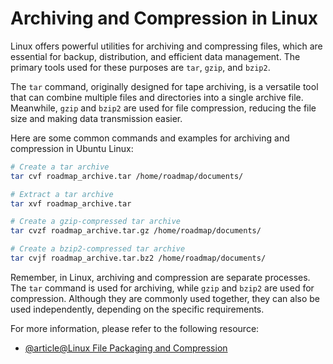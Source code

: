 # Archiving and Compression in Linux

Linux offers powerful utilities for archiving and compressing files, which are essential for backup, distribution, and efficient data management. The primary tools used for these purposes are `tar`, `gzip`, and `bzip2`.

The `tar` command, originally designed for tape archiving, is a versatile tool that can combine multiple files and directories into a single archive file. Meanwhile, `gzip` and `bzip2` are used for file compression, reducing the file size and making data transmission easier.

Here are some common commands and examples for archiving and compression in Ubuntu Linux:

```bash
# Create a tar archive
tar cvf roadmap_archive.tar /home/roadmap/documents/

# Extract a tar archive
tar xvf roadmap_archive.tar

# Create a gzip-compressed tar archive
tar cvzf roadmap_archive.tar.gz /home/roadmap/documents/

# Create a bzip2-compressed tar archive
tar cvjf roadmap_archive.tar.bz2 /home/roadmap/documents/
```

Remember, in Linux, archiving and compression are separate processes. The `tar` command is used for archiving, while `gzip` and `bzip2` are used for compression. Although they are commonly used together, they can also be used independently, depending on the specific requirements.

For more information, please refer to the following resource:

- [@article@Linux File Packaging and Compression](https://labex.io/tutorials/linux-file-packaging-and-compression-385413)
